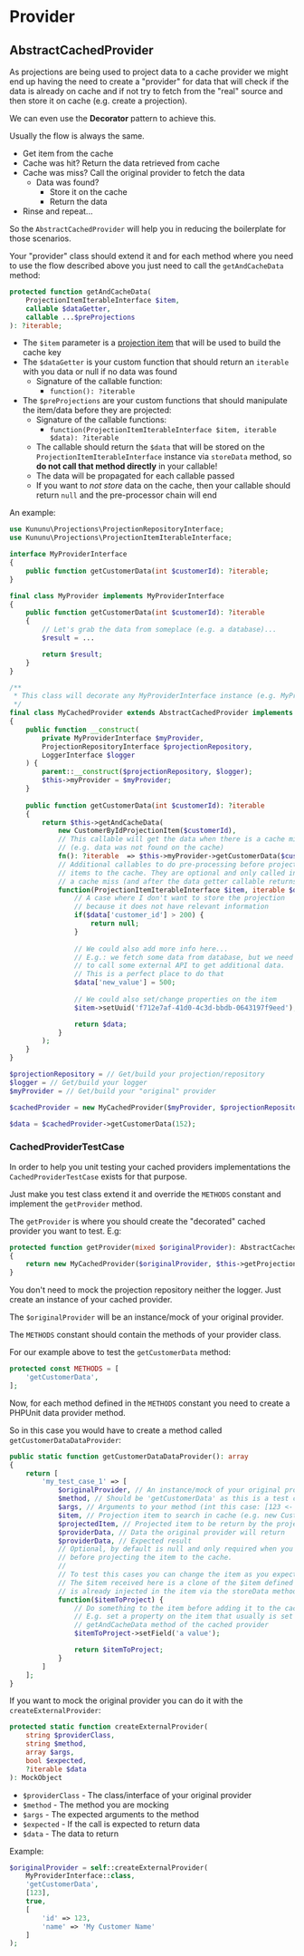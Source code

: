 # Provider

## AbstractCachedProvider

As projections are being used to project data to a cache provider we might end up having the need to create a "provider" for data that will check if the data is already on cache and if not try to fetch from the "real" source and then store it on cache (e.g. create a projection).

We can even use the **Decorator** pattern to achieve this.

Usually the flow is always the same.

- Get item from the cache
- Cache was hit? Return the data retrieved from cache
- Cache was miss? Call the original provider to fetch the data
    - Data was found?
        - Store it on the cache
        - Return the data
- Rinse and repeat...

So the `AbstractCachedProvider` will help you in reducing the boilerplate for those scenarios.

Your "provider" class should extend it and for each method where you need to use the flow described above you just need to call the `getAndCacheData` method:

```php
protected function getAndCacheData(
    ProjectionItemIterableInterface $item,
    callable $dataGetter,
    callable ...$preProjections
): ?iterable;
```

- The `$item` parameter is a [projection item](docs/projection-item.md) that will be used to build the cache key
- The `$dataGetter` is your custom function that should return an `iterable` with you data or null if no data was found
    - Signature of the callable function:
        - `function(): ?iterable`
- The `$preProjections` are your custom functions that should manipulate the item/data before they are projected:
    - Signature of the callable functions:
        - `function(ProjectionItemIterableInterface $item, iterable $data): ?iterable`
    - The callable should return the `$data` that will be stored on the `ProjectionItemIterableInterface` instance via `storeData` method, so **do not call that method directly** in your callable!
    - The data will be propagated for each callable passed
    - If you want to *not store* data on the cache, then your callable should return `null` and the pre-processor chain will end

An example:

```php
use Kununu\Projections\ProjectionRepositoryInterface;
use Kununu\Projections\ProjectionItemIterableInterface;

interface MyProviderInterface
{
    public function getCustomerData(int $customerId): ?iterable;
}

final class MyProvider implements MyProviderInterface
{
    public function getCustomerData(int $customerId): ?iterable
    {
        // Let's grab the data from someplace (e.g. a database)...
        $result = ...

        return $result;
    }
}

/**
 * This class will decorate any MyProviderInterface instance (e.g. MyProvider) to use projections and read/write from cache
 */
final class MyCachedProvider extends AbstractCachedProvider implements MyProviderInterface
{
    public function __construct(
        private MyProviderInterface $myProvider,
        ProjectionRepositoryInterface $projectionRepository,
        LoggerInterface $logger
    ) {
        parent::__construct($projectionRepository, $logger);
        $this->myProvider = $myProvider;
    }
    
    public function getCustomerData(int $customerId): ?iterable
    {
        return $this->getAndCacheData(
            new CustomerByIdProjectionItem($customerId),
            // This callable will get the data when there is a cache miss
            // (e.g. data was not found on the cache)
            fn(): ?iterable  => $this->myProvider->getCustomerData($customerId),
            // Additional callables to do pre-processing before projecting the
            // items to the cache. They are optional and only called in the event of
            // a cache miss (and after the data getter callable returns the data)
            function(ProjectionItemIterableInterface $item, iterable $data): ?iterable {
                // A case where I don't want to store the projection
                // because it does not have relevant information 
                if($data['customer_id'] > 200) {
                    return null;
                }
                
                // We could also add more info here...
				// E.g.: we fetch some data from database, but we need
				// to call some external API to get additional data.
				// This is a perfect place to do that
				$data['new_value'] = 500;
				
				// We could also set/change properties on the item
				$item->setUuid('f712e7af-41d0-4c3d-bbdb-0643197f9eed');

                return $data;
            }
        );        
    }
}

$projectionRepository = // Get/build your projection/repository
$logger = // Get/build your logger
$myProvider = // Get/build your "original" provider

$cachedProvider = new MyCachedProvider($myProvider, $projectionRepository, $logger);

$data = $cachedProvider->getCustomerData(152);
```

### CachedProviderTestCase

In order to help you unit testing your cached providers implementations the `CachedProviderTestCase` exists for that purpose.

Just make you test class extend it and override the `METHODS` constant and implement the `getProvider` method.

The `getProvider` is where you should create the "decorated" cached provider you want to test. E.g:

```php
protected function getProvider(mixed $originalProvider): AbstractCachedProvider
{
    return new MyCachedProvider($originalProvider, $this->getProjectionRepository(), $this->getLogger());
}
```

You don't need to mock the projection repository neither the logger. Just create an instance of your cached provider.

The `$originalProvider` will be an instance/mock of your original provider.

The `METHODS` constant should contain the methods of your provider class.

For our example above to test the `getCustomerData` method:

```php
protected const METHODS = [
    'getCustomerData',
];
```

Now, for each method defined in the `METHODS` constant you need to create a PHPUnit data provider method.

So in this case you would have to create a method called `getCustomerDataDataProvider`:

```php
public static function getCustomerDataDataProvider(): array
{
    return [
        'my_test_case_1' => [
            $originalProvider, // An instance/mock of your original provider 
            $method, // Should be 'getCustomerData' as this is a test case for that method
            $args, // Arguments to your method (int this case: [123 <- $customerId])
            $item, // Projection item to search in cache (e.g. new CustomerByIdProjectionItem(123))
            $projectedItem, // Projected item to be return by the projection repository (null to simulate a cache miss)
            $providerData, // Data the original provider will return
            $providerData, // Expected result
            // Optional, by default is null and only required when you are doing manipulations on your cached provider
            // before projecting the item to the cache.
            //
            // To test this cases you can change the item as you expect it before doing the projection
            // The $item received here is a clone of the $item defined above and if $providerData is iterable it
            // is already injected in the item via the storeData method
            function($itemToProject) {
                // Do something to the item before adding it to the cache
                // E.g. set a property on the item that usually is set on the pre-projection callables of the
                // getAndCacheData method of the cached provider              
                $itemToProject->setField('a value');

                return $itemToProject;
            }
        ]
    ]; 
}
```

If you want to mock the original provider you can do it with the `createExternalProvider`:

```php
protected static function createExternalProvider(
    string $providerClass,
    string $method,
    array $args,
    bool $expected,
    ?iterable $data
): MockObject
```

- `$providerClass` - The class/interface of your original provider
- `$method` - The method you are mocking
- `$args` - The expected arguments to the method
- `$expected` - If the call is expected to return data
- `$data` - The data to return

Example:

```php
$originalProvider = self::createExternalProvider(
    MyProviderInterface::class,
    'getCustomerData',
    [123],
    true,
    [
        'id' => 123,
        'name' => 'My Customer Name'
    ]
);
```

